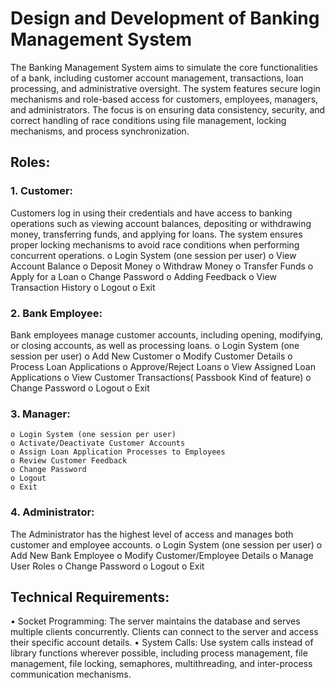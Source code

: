 # Design and Development of Banking Management System

The Banking Management System aims to simulate the core functionalities of a bank, including 
customer account management, transactions, loan processing, and administrative oversight. The 
system features secure login mechanisms and role-based access for customers, employees, 
managers, and administrators. The focus is on ensuring data consistency, security, and correct 
handling of race conditions using file management, locking mechanisms, and process 
synchronization.

## Roles:
### 1. Customer: 
Customers log in using their credentials and have access to banking operations 
such as viewing account balances, depositing or withdrawing money, transferring funds, 
and applying for loans. The system ensures proper locking mechanisms to avoid race 
conditions when performing concurrent operations.
    o Login System (one session per user)
    o View Account Balance
    o Deposit Money
    o Withdraw Money
    o Transfer Funds
    o Apply for a Loan
    o Change Password
    o Adding Feedback
    o View Transaction History
    o Logout
    o Exit

### 2. Bank Employee: 
Bank employees manage customer accounts, including opening, 
modifying, or closing accounts, as well as processing loans.
    o Login System (one session per user)
    o Add New Customer
    o Modify Customer Details
    o Process Loan Applications
    o Approve/Reject Loans
    o View Assigned Loan Applications
    o View Customer Transactions( Passbook Kind of feature)
    o Change Password
    o Logout
    o Exit

### 3. Manager:
    o Login System (one session per user)
    o Activate/Deactivate Customer Accounts
    o Assign Loan Application Processes to Employees
    o Review Customer Feedback
    o Change Password
    o Logout
    o Exit

### 4. Administrator: 
The Administrator has the highest level of access and manages both 
customer and employee accounts.
    o Login System (one session per user)
    o Add New Bank Employee
    o Modify Customer/Employee Details
    o Manage User Roles
    o Change Password
    o Logout
    o Exit

## Technical Requirements:
• Socket Programming: The server maintains the database and serves multiple clients 
concurrently. Clients can connect to the server and access their specific account details.
• System Calls: Use system calls instead of library functions wherever possible, including 
process management, file management, file locking, semaphores, multithreading, and 
inter-process communication mechanisms.
